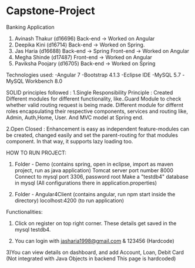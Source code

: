 # Capstone-Project
Banking Application

1. Avinash Thakur (d16696)
Back-end -> Worked on Angular
2. Deepika Kini (d16714) 
Back-end -> Worked on Spring. 
3. Jas Haria (d16688)
Back-end -> Spring
Front-end -> Worked on Angular
4. Megha Shinde (d17487)
Front-end -> Worked on Angular
5. Paviksha Poojary (d16705)
Back-end -> Worked on Spring

Technologies used:
-Angular 7
-Bootstrap 4.1.3
-Eclipse IDE
-MySQL 5.7
-MySQL Workbench 8.0

SOLID principles followed : 
1.Single Responsibility Principle : Created Different modules for different functionality, like..Guard
 Module to check whether valid routing request is being made. Different module for differnt roles encapsulating
 their respective components, services and routing like, Admin, Auth,Home, User. And MVC model at Spring end.

2.Open Closed  : Enhancement is easy as independent feature-modules can be created, changed easily and set the 
parent-routing for that modules component. In that way, it supports lazy loading too.

HOW TO RUN PROJECT:

1) Folder - Demo (contains spring, open in eclipse, import as maven project, run as java application)
Tomcat server port number 8000
Connect to mysql port 3306, password root
Make a "testdb4" database in mysql
(All configurations there in application.properties)

2) Folder - Angular4Client (contains angular, run npm start inside the directory)
locolhost:4200 (to run application)

Functionalities:

1) Click on register on top right corner. These details get saved in the mysql  testdb4.

2) You can login with jasharia1998@gmail.com & 123456 (Hardcode)

3)You can view details on dashboard, and add Account, Loan, Debit Card (Not integrated with Java Objects in backend This page is hardcoded)

